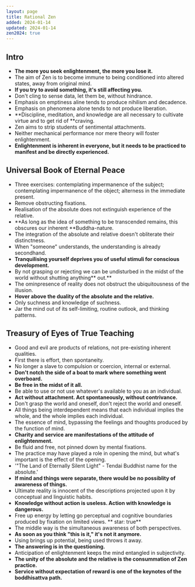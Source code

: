 ```yaml
---
layout: page
title: Rational Zen
added: 2024-01-14
updated: 2024-01-14
zen2024: true
---
```


## Intro

- **The more you seek enlightenment, the more you lose it.**
- The aim of Zen is to become immune to being conditioned into altered states, away from original mind.
- **If you try to avoid something, it's still affecting you.**
- Don't cling to sense data, let them be, without hindrance.
- Emphasis on emptiness aline tends to produce nihilism and decadence.
- Emphasis on phenomena alone tends to not produce liberation.
- **Discipline, meditation, and knowledge are all necessary to cultivate virtue and to get rid of **craving.
- Zen aims to strip students of sentimental attachments.
- Neither mechanical performance nor mere theory will foster enlightenment.
- **Enlightenment is inherent in everyone, but it needs to be practiced to manifest and be directly experienced.**

## Universal Book of Eternal Peace

- Three exercises: contemplating impermanence of the subject; contemplating impermanence of the object; alterness in the immediate present.
- Remove obstructing fixations.
- Realisation of the absolute does not extinguish experience of the relative.
- **As long as the idea of something to be transcended remains, this obscures our inherent **Buddha-nature.
- The integration of the absolute and relative doesn't obliterate their distinctness.
- When "someone" understands, the understanding is already secondhand.
- **Tranquilising yourself deprives you of useful stimuli for conscious development.**
- By not grasping or rejecting we can be undisturbed in the midst of the world without shutting anything** out.**
- The ominpresence  of reality does not obstruct the ubiquitousness of the illusion.
- **Hover above the duality of the absolute and the relative.**
- Only suchness and knowledge of suchness.
- Jar the mind out of its self-limiting, routine outlook, and thinking patterns.

## Treasury of Eyes of True Teaching

- Good and evil are products of relations, not pre-existing inherent qualities.
- First there is effort, then spontaneity.
- No longer a slave to compulsion or coercion, internal or external.
- **Don't notch the side of a boat to mark where something went overboard.**
- **Be free in the midst of it all.**
- Be able to use or not use whatever's available to you as an individual.
- **Act without attachment. Act spontaneously, without contrivance.**
- Don't grasp the world and oneself, don't reject the world and oneself.
- All things being interdependent means that each individual implies the whole, and the whole implies each individual.
- The essence of mind, bypassing the feelings and thoughts produced by the function of mind.
- **Charity and service are manifestations of the attitude of enlightenment.**
- Be fluid and free, not pinned down by mental fixations.
- The practice may have played a role in opening the mind, but what's important is the effect of the opening.
- '"The Land of Eternally Silent Light" - Tendai Buddhist name for the absolute.'
- **If mind and things were separate, there would be no possiblity of awareness of things.**
- Ultimate reality is innocent of the descriptions projected upon it by conceptual and linguistic habits.
- **Knowledge without action is useless. Action with knowledge is dangerous.**
- Free up energy by letting go perceptual and cognitive boundaries produced by fixation on limited views.
 ** star: true**
- The middle way is the simultaneous awareness of both perspectives.
- **As soon as you think "this is it," it's not it anymore.**
- Using brings up potential, being used throws it away.
- **The answering is in the questioning.**
- Anticipation of enlightenment keeps the mind entangled in subjectivity.
- **The unity of the absolute and the relative is the consummation of Zen practice.**
- **Service without expectation of reward is one of the keynotes of the boddhisattva path.**